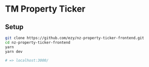 # TM Property Ticker

## Setup

```bash
git clone https://github.com/ezy/nz-property-ticker-frontend.git
cd nz-property-ticker-frontend
yarn
yarn dev

# => localhost:3000/
```
